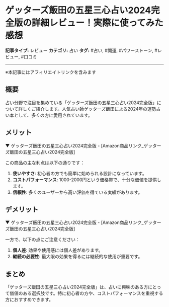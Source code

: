 # ゲッターズ飯田の五星三心占い2024完全版の詳細レビュー！実際に使ってみた感想

**記事タイプ:** レビュー
**カテゴリ:** 占い
**タグ:** #占い, #開運, #パワーストーン, #レビュー, #口コミ

---

※本記事にはアフィリエイトリンクを含みます


## 概要

占い分野で注目を集めている「ゲッターズ飯田の五星三心占い2024完全版」について詳しくご紹介します。人気占い師ゲッターズ飯田による2024年の運勢占い本として、多くの方に愛用されています。

## メリット

▼ ゲッターズ飯田の五星三心占い2024完全版 - [Amazon商品リンク_ゲッターズ飯田の五星三心占い2024完全版]

この商品の主な利点は以下の通りです：

1. **使いやすさ**: 初心者の方でも簡単に始められる設計になっています。
2. **コストパフォーマンス**: 1000-2000円という価格帯で、十分な価値を提供します。
3. **信頼性**: 多くのユーザーから高い評価を得ている実績があります。

## デメリット

▼ ゲッターズ飯田の五星三心占い2024完全版 - [Amazon商品リンク_ゲッターズ飯田の五星三心占い2024完全版]

一方で、以下の点にご注意ください：

1. **個人差**: 効果や使用感には個人差があります。
2. **継続の必要性**: 最大限の効果を得るには継続的な使用が重要です。

## まとめ

「ゲッターズ飯田の五星三心占い2024完全版」は、占いに興味のある方にとって価値のある選択肢です。特に初心者の方や、コストパフォーマンスを重視する方におすすめできます。
